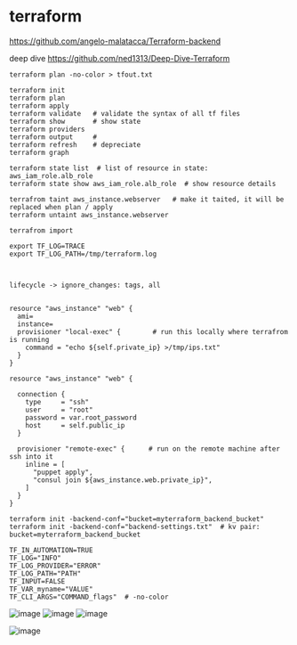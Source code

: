 # terraform

https://github.com/angelo-malatacca/Terraform-backend

deep dive
https://github.com/ned1313/Deep-Dive-Terraform

```
terraform plan -no-color > tfout.txt    
```

```
terraform init
terraform plan
terraform apply
terraform validate   # validate the syntax of all tf files
terraform show       # show state
terraform providers
terraform output     #
terraform refresh    # depreciate
terraform graph

terraform state list  # list of resource in state: aws_iam_role.alb_role
terraform state show aws_iam_role.alb_role  # show resource details

terrafrom taint aws_instance.webserver   # make it taited, it will be replaced when plan / apply
terraform untaint aws_instance.webserver

terrafrom import 

export TF_LOG=TRACE
export TF_LOG_PATH=/tmp/terraform.log



lifecycle -> ignore_changes: tags, all


resource "aws_instance" "web" {
  ami=
  instance=
  provisioner "local-exec" {        # run this locally where terrafrom is running
    command = "echo ${self.private_ip} >/tmp/ips.txt"
  }
}

resource "aws_instance" "web" {

  connection {
    type     = "ssh"
    user     = "root"
    password = var.root_password
    host     = self.public_ip
  }

  provisioner "remote-exec" {      # run on the remote machine after ssh into it
    inline = [
      "puppet apply",
      "consul join ${aws_instance.web.private_ip}",
    ]
  }
}

```

```
terraform init -backend-conf="bucket=myterraform_backend_bucket"
terraform init -backend-conf="backend-settings.txt"  # kv pair: bucket=myterraform_backend_bucket
```
```
TF_IN_AUTOMATION=TRUE
TF_LOG="INFO"
TF_LOG_PROVIDER="ERROR"
TF_LOG_PATH="PATH"
TF_INPUT=FALSE
TF_VAR_myname="VALUE"
TF_CLI_ARGS="COMMAND_flags"  # -no-color

```



![image](https://github.com/jhong40/terraform/assets/13383120/fea39cee-6bee-4a5b-b0fb-5f7e8dd5e08b)
![image](https://github.com/jhong40/terraform/assets/13383120/51f78cde-9510-4218-a38a-4f2f1e3d52fd)
![image](https://github.com/jhong40/terraform/assets/13383120/2b098bb1-1e18-4ca1-95f6-4824b7c1ecc7)

![image](https://github.com/user-attachments/assets/0074dbd2-4aef-485f-8070-160428a58f47)


